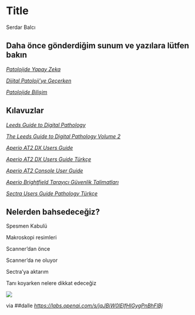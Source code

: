 # Title
Serdar Balcı

## Daha önce gönderdiğim sunum ve yazılara lütfen bakın

*[Patolojide Yapay
Zeka](https://docs.google.com/presentation/d/1o1Glh4xTOPYEjX0s9uUKxwhEdwj7NZa7pj7fjZv6gAE/edit##slide=id.p)*

*[Dijital Patoloji’ye
Geçerken](https://docs.google.com/document/d/10osEzn36YuIaLW8qQp3ANuQeCZi-SqJkA5LV-R7bcWU/edit##heading=h.vk8e6k5f2h73)*

*[Patolojide
Bilişim](https://docs.google.com/document/d/1HUWnkXb-6_IzNHiU3LTVDwLvgQM8eLZUaYWRzeSDl2U/edit##heading=h.awc8eb1l8ncb)*

## Kılavuzlar

*[Leeds Guide to Digital
Pathology](https://www.serdarbalci.com/edufiles/18778_Leeds_Guide_to_Digital_Pathology_Brochure_A4_final_hi.pdf)*

*[The Leeds Guide to Digital Pathology Volume
2](https://www.serdarbalci.com/edufiles/Horizontal_Leeds_guide_032222_whtpg1.pdf)*

*[Aperio AT2 DX Users
Guide](https://www.serdarbalci.com/edufiles/Aperio_AT2_DX_User_s_Guide.pdf)*

*[Aperio AT2 DX Users Guide
Türkçe](https://www.serdarbalci.com/edufiles/Aperio_AT2_DX_User_s_Guide_TR.pdf)*

*[Aperio AT2 Console User
Guide](https://www.serdarbalci.com/edufiles/MAN-0251_Aperio_AT2_Console_User_Guide.pdf)*

*[Aperio Brightfield Tarayıcı Güvenlik
Talimatları](https://www.serdarbalci.com/edufiles/Aperio-Brightfield-Tarayici-Guvenlik-Talimatlari.pdf)*

*[Sectra Users Guide Pathology
Türkçe](https://www.serdarbalci.com/edufiles/Sectra_UsersGuide_Pathology_Turkish.pdf)*

## Nelerden bahsedeceğiz?

Spesmen Kabulü

Makroskopi resimleri

Scanner’dan önce

Scanner’da ne oluyor

Sectra’ya aktarım

Tanı koyarken nelere dikkat edeceğiz

![](./img-local/gpdp10.png)

via \##dalle *<https://labs.openai.com/s/jqJBiW0lElfHIGygPnBhFlBj>*
